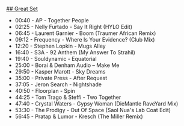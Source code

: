 <ins>## Great Set</ins>

- 00:40 - AP - Together People
- 02:25 - Nelly Furtado - Say It Right (HYLO Edit)
- 06:45 - Laurent Garnier - Boom (Traumer African Remix)
- 09:12 - Frequency - Where Is Your Evidence? (Club Mix)
- 12:20 - Stephen Lopkin - Mugs Alley
- 16:40 - S3A - 92 Anthem (My Answer To Strahil)
- 19:40 - Souldynamic - Equatorial
- 25:00 - Borai & Denham Audio – Make Me
- 29:50 - Kasper Marott - Sky Dreams
- 35:00 - Private Press - After Request
- 37:05 - Jeron Search - Nightshade
- 40:50 - Floorplan - Spin
- 44:25 - Tom Trago & Steffi - Two Together
- 47:40 - Crystal Waters - Gypsy Woman (DieMantle RaveYard Mix)
- 53:30 - The Prodigy - Out Of Space (Saol Nua's Lab Coat Edit)
- 56:45 - Pratap & Lumor - Kresch (The Miller Remix)
